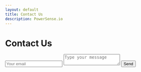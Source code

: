 ```yaml
---
layout: default
title: Contact Us
description: PowerSense.io
---
```


# Contact Us

<div id="contact">
        <div id="contact-form">
                <form action="https://formspree.io/f/mrgrldrd" method="POST">
                <input type="hidden" name="_subject" value="Contact request from personal website" />
                <input type="email" name="_replyto" placeholder="Your email" required>
                <textarea name="message" placeholder="Type your message" required></textarea>
                <button type="submit">Send</button>
            </form>
        </div>
    </div>
